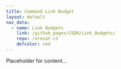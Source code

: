 ```yaml
---
title: Command Link Budget
layout: default
nav_data:
  - name: Link Budgets
    link: /github_pages/C&DH/Link_Budgets/
    repo: /oresat-c3
    defcolor: red
---
```



Placeholder for content...
